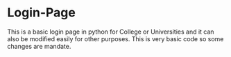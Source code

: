 # Login-Page
This is a basic login page in python for College or Universities and it can also be modified easily for other purposes. This is very basic code so some changes are mandate. 
